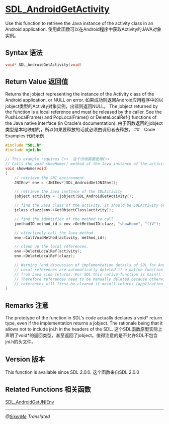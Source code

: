 # [SDL_AndroidGetActivity](http://wiki.libsdl.org/SDL_AndroidGetActivity?highlight=%28%5CbCategoryAPI%5Cb%29%7C%28SDLFunctionTemplate%29)

Use this function to retrieve the Java instance of the activity class in an Android application.
使用此函数可以在Android程序中获取Activity的JAVA对象实例。

## Syntax 语法
```c 
void* SDL_AndroidGetActivity(void)
```

## Return Value 返回值

Returns the jobject representing the instance of the Activity class of the Android application, or NULL on error.
如果成功则返回Android应用程序中的以jobject类型的Activity对象实例，出错则返回NULL。
The jobject returned by the function is a local reference and must be released by the caller. See the PushLocalFrame() and PopLocalFrame() or DeleteLocalRef() functions of the Java native interface (in Oracle's documentation).
由于函数返回的jobject类型是本地映射的，所以如果要释放的话就必须由调用者去释放。
##　Code Examples 代码示例

```c 
#include "SDL.h"
#include <jni.h>

// This example requires C++  这个示例需要使用C++
// Calls the void showHome() method of the Java instance of the activity. 调用无效的showHome()方法进行activity的JAVA实例。
void showHome(void)
{
    // retrieve the JNI environment. 
    JNIEnv* env = (JNIEnv*)SDL_AndroidGetJNIEnv();

    // retrieve the Java instance of the SDLActivity 
    jobject activity = (jobject)SDL_AndroidGetActivity();

    // find the Java class of the activity. It should be SDLActivity or a subclass of it. 
    jclass clazz(env->GetObjectClass(activity));

    // find the identifier of the method to call
    jmethodID method_id = env->GetMethodID(clazz, "showHome", "()V");

    // effectively call the Java method
    env->CallVoidMethod(activity, method_id);

    // clean up the local references.
    env->DeleteLocalRef(activity);
    env->DeleteLocalRef(clazz);

    // Warning (and discussion of implementation details of SDL for Android):
    // Local references are automatically deleted if a native function called
    // from Java side returns. For SDL this native function is main() itself.
    // Therefore references need to be manually deleted because otherwise the
    // references will first be cleaned if main() returns (application exit).
}
```

## Remarks 注意

The prototype of the function in SDL's code actually declares a void* return type, even if the implementation returns a jobject. The rationale being that it allows not to include jni.h in the headers of the SDL.
这个SDL函数原型实际上声明了void*的返回类型，甚至返回了jobject。值得注意的是不允许SDL不包含jni.h的头文件。

## Version 版本

This function is available since SDL 2.0.0.
这个函数来自SDL 2.0.0

## Related Functions 相关函数

[SDL_AndroidGetJNIEnv](http://wiki.libsdl.org/SDL_AndroidGetJNIEnv)

--------------------------------------------------------------------------
*@[SixerMe](https://github.com/DXkite) Translated*